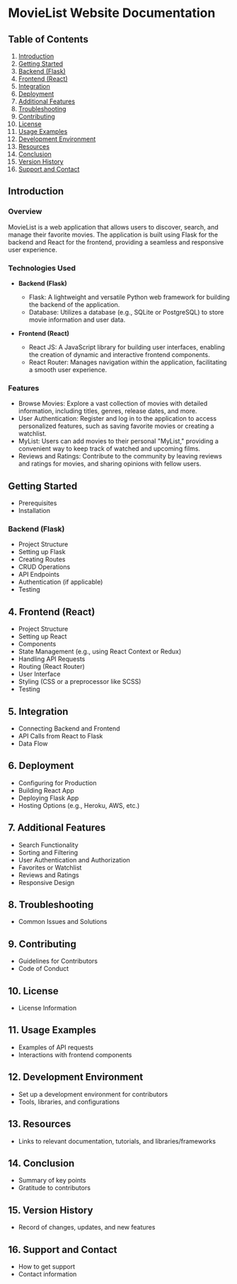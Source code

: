 # MovieList Website Documentation

## Table of Contents

1. [Introduction](#1-introduction)
2. [Getting Started](#getting-started)
3. [Backend (Flask)](#backend-flask)
4. [Frontend (React)](#frontend-react)
5. [Integration](#integration)
6. [Deployment](#deployment)
7. [Additional Features](#additional-features)
8. [Troubleshooting](#troubleshooting)
9. [Contributing](#contributing)
10. [License](#license)
11. [Usage Examples](#usage-examples)
12. [Development Environment](#development-environment)
13. [Resources](#resources)
14. [Conclusion](#conclusion)
15. [Version History](#version-history)
16. [Support and Contact](#support-and-contact)

## Introduction

### Overview
MovieList is a web application that allows users to discover, search, and manage their favorite movies. The application is built using Flask for the backend and React for the frontend, providing a seamless and responsive user experience.

### Technologies Used
- **Backend (Flask)**
  - Flask: A lightweight and versatile Python web framework for building the backend of the application.
  - Database: Utilizes a database (e.g., SQLite or PostgreSQL) to store movie information and user data.

- **Frontend (React)**
  - React JS: A JavaScript library for building user interfaces, enabling the creation of dynamic and interactive frontend components.
  - React Router: Manages navigation within the application, facilitating a smooth user experience.

### Features
- Browse Movies: Explore a vast collection of movies with detailed information, including titles, genres, release dates, and more.
- User Authentication: Register and log in to the application to access personalized features, such as saving favorite movies or creating a watchlist.
- MyList: Users can add movies to their personal "MyList," providing a convenient way to keep track of watched and upcoming films.
- Reviews and Ratings: Contribute to the community by leaving reviews and ratings for movies, and sharing opinions with fellow users.

## Getting Started

- Prerequisites
- Installation

### Backend (Flask)

- Project Structure
- Setting up Flask
- Creating Routes
- CRUD Operations
- API Endpoints
- Authentication (if applicable)
- Testing

## 4. Frontend (React)

- Project Structure
- Setting up React
- Components
- State Management (e.g., using React Context or Redux)
- Handling API Requests
- Routing (React Router)
- User Interface
- Styling (CSS or a preprocessor like SCSS)
- Testing

## 5. Integration

- Connecting Backend and Frontend
- API Calls from React to Flask
- Data Flow

## 6. Deployment

- Configuring for Production
- Building React App
- Deploying Flask App
- Hosting Options (e.g., Heroku, AWS, etc.)

## 7. Additional Features

- Search Functionality
- Sorting and Filtering
- User Authentication and Authorization
- Favorites or Watchlist
- Reviews and Ratings
- Responsive Design

## 8. Troubleshooting

- Common Issues and Solutions

## 9. Contributing

- Guidelines for Contributors
- Code of Conduct

## 10. License

- License Information

## 11. Usage Examples

- Examples of API requests
- Interactions with frontend components

## 12. Development Environment

- Set up a development environment for contributors
- Tools, libraries, and configurations

## 13. Resources

- Links to relevant documentation, tutorials, and libraries/frameworks

## 14. Conclusion

- Summary of key points
- Gratitude to contributors

## 15. Version History

- Record of changes, updates, and new features

## 16. Support and Contact

- How to get support
- Contact information
